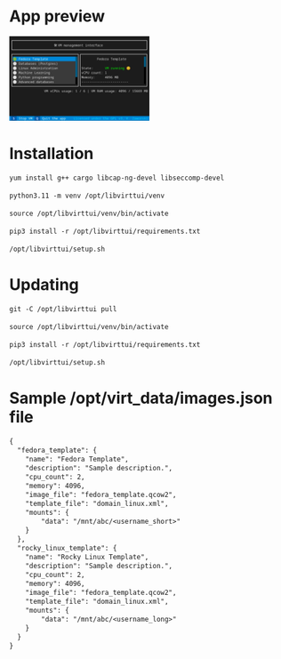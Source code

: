 # App preview
<img src="assets/app_preview.png" width="50%" height="50%">


# Installation
```
yum install g++ cargo libcap-ng-devel libseccomp-devel

python3.11 -m venv /opt/libvirttui/venv

source /opt/libvirttui/venv/bin/activate

pip3 install -r /opt/libvirttui/requirements.txt

/opt/libvirttui/setup.sh
```


# Updating
```
git -C /opt/libvirttui pull

source /opt/libvirttui/venv/bin/activate

pip3 install -r /opt/libvirttui/requirements.txt

/opt/libvirttui/setup.sh
```

# Sample /opt/virt_data/images.json file

```
{
  "fedora_template": {
    "name": "Fedora Template",
    "description": "Sample description.",
    "cpu_count": 2,
    "memory": 4096,
    "image_file": "fedora_template.qcow2",
    "template_file": "domain_linux.xml",
    "mounts": {
        "data": "/mnt/abc/<username_short>"
    }
  },
  "rocky_linux_template": {
    "name": "Rocky Linux Template",
    "description": "Sample description.",
    "cpu_count": 2,
    "memory": 4096,
    "image_file": "fedora_template.qcow2",
    "template_file": "domain_linux.xml",
    "mounts": {
        "data": "/mnt/abc/<username_long>"
    }
  }
}
```
